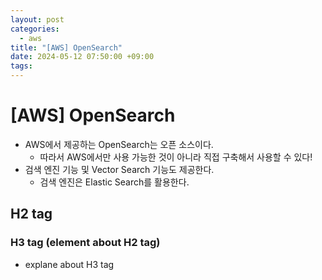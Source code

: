 ```yaml
---
layout: post
categories:
  - aws
title: "[AWS] OpenSearch"
date: 2024-05-12 07:50:00 +09:00
tags:
---
```

# \[AWS] OpenSearch

- AWS에서 제공하는 OpenSearch는 오픈 소스이다.
	- 따라서 AWS에서만 사용 가능한 것이 아니라 직접 구축해서 사용할 수 있다!
- 검색 엔진 기능 및 Vector Search 기능도 제공한다.
	- 검색 엔진은 Elastic Search를 활용한다.

## H2 tag

### H3 tag (element about H2 tag)
- explane about H3 tag